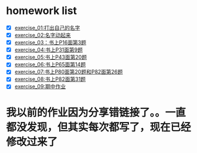 # homework list
- [x] [exercise_01:打出自己的名字](https://github.com/kangjiehang/computational-physics_N2015301020076/blob/master/exercise_01.md )
- [x] [exercise_02:名字动起来](https://github.com/kangjiehang/computational-physics_N2015301020076/blob/master/exercise_02.md)
- [x] [exercise_03：书上P16面第3题](http://note.youdao.com/noteshare?id=92d1359f5f0b9faecfb505dc8bbef299)
- [x] [exercise_04:书上P31面第9题](http://note.youdao.com/noteshare?id=415c3bb764f58f953d3b158afd051f55)
- [x] [exercise_05:书上P43面第20题](http://note.youdao.com/noteshare?id=fa9f413ed29badf5a2dd664267316a00)
- [x] [exercise_06:书上P65面第14题](http://note.youdao.com/noteshare?id=47df69b18295f80769c2e80da312377c)
- [x] [exercise_07:书上P80面第20题和P82面第26题](http://note.youdao.com/noteshare?id=73f884ce8ed3448fd929a8b4230f6430)
- [x] [exercise_08:书上P82面第31题](http://note.youdao.com/noteshare?id=1a3a04577207e5db87f18c39087c6dc0)
- [x] [exercise_09:期中作业]()
# 我以前的作业因为分享错链接了。。一直都没发现，但其实每次都写了，现在已经修改过来了
